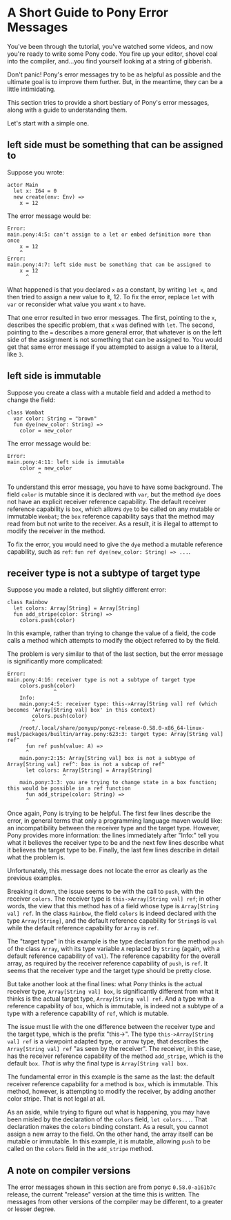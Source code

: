# A Short Guide to Pony Error Messages

You've been through the tutorial, you've watched some videos, and now you're ready to write some Pony code. You fire up your editor, shovel coal into the compiler, and...you find yourself looking at a string of gibberish.

Don't panic! Pony's error messages try to be as helpful as possible and the ultimate goal is to improve them further. But, in the meantime, they can be a little intimidating.

This section tries to provide a short bestiary of Pony's error messages, along with a guide to understanding them.

Let's start with a simple one.

## left side must be something that can be assigned to

Suppose you wrote:

```pony
actor Main
  let x: I64 = 0
  new create(env: Env) =>
    x = 12
```

The error message would be:

```error
Error:
main.pony:4:5: can't assign to a let or embed definition more than once
    x = 12
    ^
Error:
main.pony:4:7: left side must be something that can be assigned to
    x = 12
      ^
```

What happened is that you declared `x` as a constant, by writing `let x`, and then tried to assign a new value to it, 12. To fix the error, replace `let` with `var` or reconsider what value you want `x` to have.

That one error resulted in two error messages. The first, pointing to the `x`, describes the specific problem, that `x` was defined with `let`. The second, pointing to the `=` describes a more general error, that whatever is on the left side of the assignment is not something that can be assigned to. You would get that same error message if you attempted to assign a value to a literal, like `3`.

## left side is immutable

Suppose you create a class with a mutable field and added a method to change the field:

```pony
class Wombat
  var color: String = "brown"
  fun dye(new_color: String) =>
    color = new_color
```

The error message would be:

```error
Error:
main.pony:4:11: left side is immutable
    color = new_color
          ^
```

To understand this error message, you have to have some background. The field `color` is mutable since it is declared with `var`, but the method `dye` does not have an explicit receiver reference capability. The default receiver reference capability is `box`, which allows `dye` to be called on any mutable or immutable `Wombat`; the `box` reference capability says that the method may read from but not write to the receiver. As a result, it is illegal to attempt to modify the receiver in the method.

To fix the error, you would need to give the `dye` method a mutable reference capability, such as `ref`: `fun ref dye(new_color: String) => ...`.

## receiver type is not a subtype of target type

Suppose you made a related, but slightly different error:

```pony
class Rainbow
  let colors: Array[String] = Array[String]
  fun add_stripe(color: String) =>
    colors.push(color)
```

In this example, rather than trying to change the value of a field, the code calls a method which attempts to modify the object referred to by the field.

The problem is very similar to that of the last section, but the error message is significantly more complicated:

```error
Error:
main.pony:4:16: receiver type is not a subtype of target type
    colors.push(color)
               ^
    Info:
    main.pony:4:5: receiver type: this->Array[String val] ref (which becomes 'Array[String val] box' in this context)
        colors.push(color)
        ^
    /root/.local/share/ponyup/ponyc-release-0.58.0-x86_64-linux-musl/packages/builtin/array.pony:623:3: target type: Array[String val] ref^
      fun ref push(value: A) =>
      ^
    main.pony:2:15: Array[String val] box is not a subtype of Array[String val] ref^: box is not a subcap of ref^
      let colors: Array[String] = Array[String]
                  ^
    main.pony:3:3: you are trying to change state in a box function; this would be possible in a ref function
      fun add_stripe(color: String) =>
      ^
```

Once again, Pony is trying to be helpful. The first few lines describe the error, in general terms that only a programming language maven would like: an incompatibility between the receiver type and the target type. However, Pony provides more information: the lines immediately after "Info:" tell you what it believes the receiver type to be and the next few lines describe what it believes the target type to be. Finally, the last few lines describe in detail what the problem is.

Unfortunately, this message does not locate the error as clearly as the previous examples.

Breaking it down, the issue seems to be with the call to `push`, with the receiver `colors`. The receiver type is `this->Array[String val] ref`; in other words, the view that this method has of a field whose type is `Array[String val] ref`. In the class `Rainbow`, the field `colors` is indeed declared with the type `Array[String]`, and the default reference capability for `String`s is `val` while the default reference capability for `Array` is `ref`.

The "target type" in this example is the type declaration for the method `push` of the class `Array`, with its type variable `A` replaced by `String` (again, with a default reference capability of `val`). The reference capability for the overall array, as required by the receiver reference capability of `push`, is `ref`. It seems that the receiver type and the target type should be pretty close.

But take another look at the final lines: what Pony thinks is the actual receiver type, `Array[String val] box`, is significantly different from what it thinks is the actual target type, `Array[String val] ref`. And a type with a reference capability of `box`, which is immutable, is indeed not a subtype of a type with a reference capability of `ref`, which *is* mutable.

The issue must lie with the one difference between the receiver type and the target type, which is the prefix "this->". The type `this->Array[String val] ref` is a viewpoint adapted type, or arrow type, that describes the `Array[String val] ref` "as seen by the receiver". The receiver, in this case, has the receiver reference capability of the method `add_stripe`, which is the default `box`. *That* is why the final type is `Array[String val] box`.

The fundamental error in this example is the same as the last: the default receiver reference capability for a method is `box`, which is immutable. This method, however, is attempting to modify the receiver, by adding another color stripe. That is not legal at all.

As an aside, while trying to figure out what is happening, you may have been misled by the declaration of the `colors` field, `let colors...`. That declaration makes the `colors` binding constant. As a result, you cannot assign a new array to the field. On the other hand, the array itself can be mutable or immutable. In this example, it is mutable, allowing `push` to be called on the `colors` field in the `add_stripe` method.

## A note on compiler versions

The error messages shown in this section are from ponyc `0.58.0-a161b7c` release, the current "release" version at the time this is written. The messages from other versions of the compiler may be different, to a greater or lesser degree.
